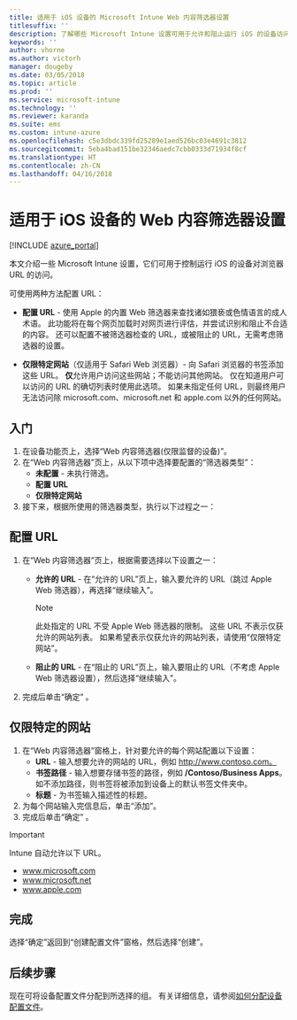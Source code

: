 ```yaml
---
title: 适用于 iOS 设备的 Microsoft Intune Web 内容筛选器设置
titlesuffix: ''
description: 了解哪些 Microsoft Intune 设置可用于允许和阻止运行 iOS 的设备访问网站。
keywords: ''
author: vhorne
ms.author: victorh
manager: dougeby
ms.date: 03/05/2018
ms.topic: article
ms.prod: ''
ms.service: microsoft-intune
ms.technology: ''
ms.reviewer: karanda
ms.suite: ems
ms.custom: intune-azure
ms.openlocfilehash: c5e3dbdc339fd25289e1aed526bc03e4691c3812
ms.sourcegitcommit: 5eba4bad151be32346aedc7cbb0333d71934f8cf
ms.translationtype: HT
ms.contentlocale: zh-CN
ms.lasthandoff: 04/16/2018
---
```

# <a name="web-content-filter-settings-for-ios-devices"></a>适用于 iOS 设备的 Web 内容筛选器设置

[!INCLUDE [azure_portal](./includes/azure_portal.md)]

本文介绍一些 Microsoft Intune 设置，它们可用于控制运行 iOS 的设备对浏览器 URL 的访问。

可使用两种方法配置 URL：

- **配置 URL** - 使用 Apple 的内置 Web 筛选器来查找诸如猥亵或色情语言的成人术语。 此功能将在每个网页加载时对网页进行评估，并尝试识别和阻止不合适的内容。 还可以配置不被筛选器检查的 URL，或被阻止的 URL，无需考虑筛选器的设置。

- **仅限特定网站**（仅适用于 Safari Web 浏览器）- 向 Safari 浏览器的书签添加这些 URL。 **仅**允许用户访问这些网站；不能访问其他网站。 仅在知道用户可以访问的 URL 的确切列表时使用此选项。
如果未指定任何 URL，则最终用户无法访问除 microsoft.com、microsoft.net 和 apple.com 以外的任何网站。

## <a name="get-started"></a>入门

1. 在设备功能页上，选择“Web 内容筛选器(仅限监督的设备)”。
2. 在“Web 内容筛选器”页上，从以下项中选择要配置的“筛选器类型”：
    - **未配置** - 未执行筛选。
    - **配置 URL**
    - **仅限特定网站**
3. 接下来，根据所使用的筛选器类型，执行以下过程之一：


## <a name="configure-urls"></a>配置 URL

1. 在“Web 内容筛选器”页上，根据需要选择以下设置之一：
   - **允许的 URL** - 在“允许的 URL”页上，输入要允许的 URL（跳过 Apple Web 筛选器），再选择“继续输入”。
     > [!NOTE]
     > 此处指定的 URL 不受 Apple Web 筛选器的限制。 这些 URL 不表示仅获允许的网站列表。 如果希望表示仅获允许的网站列表，请使用“仅限特定网站”。

   - **阻止的 URL** - 在“阻止的 URL”页上，输入要阻止的 URL（不考虑 Apple Web 筛选器设置），然后选择“继续输入”。
2. 完成后单击“确定” 。


## <a name="specific-websites-only"></a>仅限特定的网站

1. 在“Web 内容筛选器”窗格上，针对要允许的每个网站配置以下设置：
    - **URL** - 输入想要允许的网站的 URL，例如 http://www.contoso.com。
    - **书签路径** - 输入想要存储书签的路径，例如 **/Contoso/Business Apps**。 如不添加路径，则书签将被添加到设备上的默认书签文件夹中。
    - **标题** - 为书签输入描述性的标题。
2. 为每个网站输入完信息后，单击“添加”。
3. 完成后单击“确定” 。

> [!IMPORTANT]
> Intune 自动允许以下 URL。
> - www.microsoft.com
> - www.microsoft.net
> - www.apple.com

## <a name="finish-up"></a>完成

选择“确定”返回到“创建配置文件”窗格，然后选择“创建”。

## <a name="next-steps"></a>后续步骤

现在可将设备配置文件分配到所选择的组。 有关详细信息，请参阅[如何分配设备配置文件](device-profile-assign.md)。
